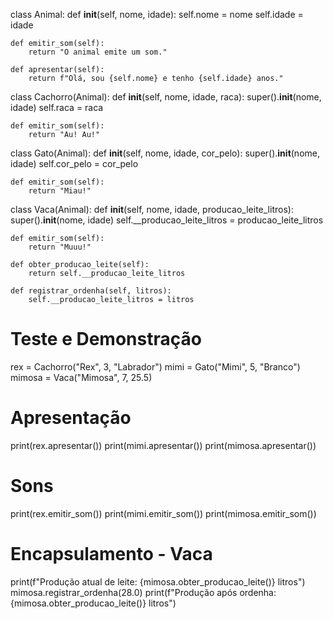 class Animal:
    def __init__(self, nome, idade):
        self.nome = nome
        self.idade = idade

    def emitir_som(self):
        return "O animal emite um som."

    def apresentar(self):
        return f"Olá, sou {self.nome} e tenho {self.idade} anos."


class Cachorro(Animal):
    def __init__(self, nome, idade, raca):
        super().__init__(nome, idade)
        self.raca = raca

    def emitir_som(self):
        return "Au! Au!"


class Gato(Animal):
    def __init__(self, nome, idade, cor_pelo):
        super().__init__(nome, idade)
        self.cor_pelo = cor_pelo

    def emitir_som(self):
        return "Miau!"


class Vaca(Animal):
    def __init__(self, nome, idade, producao_leite_litros):
        super().__init__(nome, idade)
        self.__producao_leite_litros = producao_leite_litros

    def emitir_som(self):
        return "Muuu!"

    def obter_producao_leite(self):
        return self.__producao_leite_litros

    def registrar_ordenha(self, litros):
        self.__producao_leite_litros = litros


# Teste e Demonstração

rex = Cachorro("Rex", 3, "Labrador")
mimi = Gato("Mimi", 5, "Branco")
mimosa = Vaca("Mimosa", 7, 25.5)

# Apresentação
print(rex.apresentar())
print(mimi.apresentar())
print(mimosa.apresentar())

# Sons
print(rex.emitir_som())
print(mimi.emitir_som())
print(mimosa.emitir_som())

# Encapsulamento - Vaca
print(f"Produção atual de leite: {mimosa.obter_producao_leite()} litros")
mimosa.registrar_ordenha(28.0)
print(f"Produção após ordenha: {mimosa.obter_producao_leite()} litros")
